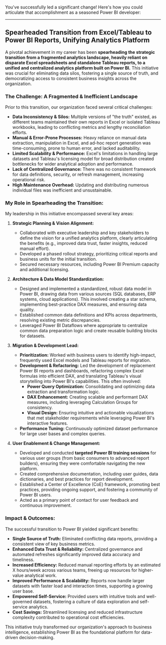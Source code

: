 You've successfully led a significant change! Here's how you could articulate that accomplishment as a seasoned Power BI developer:

---

## Spearheaded Transition from Excel/Tableau to Power BI Reports, Unifying Analytics Platform

A pivotal achievement in my career has been **spearheading the strategic transition from a fragmented analytics landscape, heavily reliant on disparate Excel spreadsheets and standalone Tableau reports, to a unified and centralized analytics platform built on Power BI.** This initiative was crucial for eliminating data silos, fostering a single source of truth, and democratizing access to consistent business insights across the organization.

### The Challenge: A Fragmented & Inefficient Landscape

Prior to this transition, our organization faced several critical challenges:

* **Data Inconsistency & Silos:** Multiple versions of "the truth" existed, as different teams maintained their own reports in Excel or isolated Tableau workbooks, leading to conflicting metrics and lengthy reconciliation efforts.
* **Manual & Error-Prone Processes:** Heavy reliance on manual data extraction, manipulation in Excel, and ad-hoc report generation was time-consuming, prone to human error, and lacked auditability.
* **Limited Scalability & Performance:** Excel's limitations in handling large datasets and Tableau's licensing model for broad distribution created bottlenecks for wider analytical adoption and performance.
* **Lack of Centralized Governance:** There was no consistent framework for data definitions, security, or refresh management, increasing operational risk.
* **High Maintenance Overhead:** Updating and distributing numerous individual files was inefficient and unsustainable.

### My Role in Spearheading the Transition:

My leadership in this initiative encompassed several key areas:

1.  **Strategic Planning & Vision Alignment:**
    * Collaborated with executive leadership and key stakeholders to define the vision for a unified analytics platform, clearly articulating the benefits (e.g., improved data trust, faster insights, reduced manual effort).
    * Developed a phased rollout strategy, prioritizing critical reports and business units for the initial transition.
    * Secured necessary resources, including Power BI Premium capacity and additional licensing.

2.  **Architecture & Data Model Standardization:**
    * Designed and implemented a standardized, robust data model in Power BI, drawing data from various sources (SQL databases, ERP systems, cloud applications). This involved creating a star schema, implementing best-practice DAX measures, and ensuring data quality.
    * Established common data definitions and KPIs across departments, resolving existing metric discrepancies.
    * Leveraged Power BI Dataflows where appropriate to centralize common data preparation logic and create reusable building blocks for datasets.

3.  **Migration & Development Lead:**
    * **Prioritization:** Worked with business users to identify high-impact, frequently used Excel models and Tableau reports for migration.
    * **Development & Refactoring:** Led the development of replacement Power BI reports and dashboards, refactoring complex Excel formulas into efficient DAX, and translating Tableau's visual storytelling into Power BI's capabilities. This often involved:
        * **Power Query Optimization:** Consolidating and optimizing data extraction and transformation logic.
        * **DAX Enhancement:** Creating scalable and performant DAX measures, including leveraging Calculation Groups for consistency.
        * **Visual Design:** Ensuring intuitive and actionable visualizations that met stakeholder requirements while leveraging Power BI's interactive features.
    * **Performance Tuning:** Continuously optimized dataset performance for large user bases and complex queries.

4.  **User Enablement & Change Management:**
    * Developed and conducted **targeted Power BI training sessions** for various user groups (from basic consumers to advanced report builders), ensuring they were comfortable navigating the new platform.
    * Created comprehensive documentation, including user guides, data dictionaries, and best practices for report development.
    * Established a Center of Excellence (CoE) framework, promoting best practices, providing ongoing support, and fostering a community of Power BI users.
    * Acted as a primary point of contact for user feedback and continuous improvement.

### Impact & Outcomes:

The successful transition to Power BI yielded significant benefits:

* **Single Source of Truth:** Eliminated conflicting data reports, providing a consistent view of key business metrics.
* **Enhanced Data Trust & Reliability:** Centralized governance and automated refreshes significantly improved data accuracy and timeliness.
* **Increased Efficiency:** Reduced manual reporting efforts by an estimated X hours/week across various teams, freeing up resources for higher-value analytical work.
* **Improved Performance & Scalability:** Reports now handle larger datasets with faster load and interaction times, supporting a growing user base.
* **Empowered Self-Service:** Provided users with intuitive tools and well-governed datasets, fostering a culture of data exploration and self-service analytics.
* **Cost Savings:** Streamlined licensing and reduced infrastructure complexity contributed to operational cost efficiencies.

This initiative truly transformed our organization's approach to business intelligence, establishing Power BI as the foundational platform for data-driven decision-making.